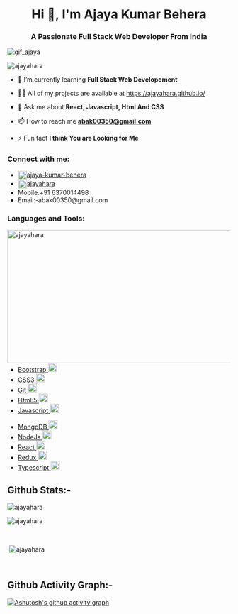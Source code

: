 <h1 align="center">Hi 👋, I'm Ajaya Kumar Behera</h1>
<h3 align="center">A Passionate Full Stack Web Developer From India</h3>
<img src="https://www.shootdartsolutions.com/img/service/web-design.gif" alt="gif_ajaya"/>

<p align="left"> <img src="https://komarev.com/ghpvc/?username=ajayahara&label=Profile%20views&color=0e75b6&style=flat" alt="ajayahara" /> </p>

- 🌱 I’m currently learning **Full Stack Web Developement**

- 👨‍💻 All of my projects are available at <a herf="https://ajayahara.github.io/">https://ajayahara.github.io/</a>

- 💬 Ask me about **React, Javascript, Html And CSS**

- 📫 How to reach me **abak00350@gmail.com**

- ⚡ Fun fact **I think You are Looking for Me**

<h3 align="left">Connect with me:</h3>

<ul>
            <li>
                <a href="https://linkedin.com/in/https://www.linkedin.com/in/ajaya-kumar-behera-a56549237/" target="blank"><img align="center" src="https://www.iconpacks.net/icons/1/free-linkedin-icon-112-thumb.png" alt="https://www.linkedin.com/in/ajaya-kumar-behera-a56549237/" height="20" width="20" />ajaya-kumar-behera</a>
            </li>
            <li>
            <a href="https://codesandbox.com/https://codesandbox.io/u/ajayahara" target="blank"><img align="center" src="https://cdn3.iconfinder.com/data/icons/feather-5/24/codesandbox-512.png" alt="https://codesandbox.io/u/ajayahara" height="20" width="20" />ajayahara</a>
            </li>
            <li>
                Mobile:+91 6370014498
            </li>
            <li>
                Email:-abak00350@gmail.com
            </li>
        </ul>


<h3 align="left">Languages and Tools:</h3>
 <img align="right" width="600" height="300" src="https://cdn.dribbble.com/users/1732368/screenshots/6553872/web_developer.gif" alt="ajayahara" />

  <ul>
            <li>
                <a href="https://getbootstrap.com" target="_blank" rel="noreferrer"> 
                <span>Bootstrap</span>
                <img src="https://cdn-icons-png.flaticon.com/128/5968/5968672.png" alt="bootstrap" width="20" height="20"/>
                 </a>
            </li>
            <li>
                <a href="https://www.w3schools.com/css/" target="_blank" rel="noreferrer">
                    <span>CSS3</span>
                     <img src="https://cdn-icons-png.flaticon.com/128/5968/5968242.png" alt="css3" width="20" height="20"/>
                </a>
            </li>
            <li>
            <a href="https://git-scm.com/" target="_blank" rel="noreferrer"> 
            <span>Git</span>
            <img src="https://cdn-icons-png.flaticon.com/128/1240/1240970.png" alt="git" width="20" height="20"/> 
            </a> 
            </li>
            <li>
            <a href="https://www.w3.org/html/" target="_blank" rel="noreferrer">
                <span>Html:5</span>
            <img src="https://cdn-icons-png.flaticon.com/128/5968/5968267.png" alt="html5" width="20" height="20"/>
            </a> 
            </li>
            <li>
            <a href="https://developer.mozilla.org/en-US/docs/Web/JavaScript" target="_blank" rel="noreferrer">
                <span>Javascript</span>
                 <img src="https://cdn-icons-png.flaticon.com/128/5968/5968292.png" alt="javascript" width="20" height="20"/> 
            </a>
            </li>
        </ul>
        <ul>
            <li>
            <a href="https://www.mongodb.com/" target="_blank" rel="noreferrer"> 
            <span>MongoDB</span>
            <img src="https://encrypted-tbn0.gstatic.com/images?q=tbn:ANd9GcQV_HmAt_OMI6pNjF9yjSaEMA7QwG86RmF_eRlswIU&s" alt="mongodb" width="20" height="20"/> 
            </a>  
            </li>
            <li>
            <a href="https://nodejs.org" target="_blank" rel="noreferrer"> 
            <span>NodeJs</span>
            <img src="https://cdn-icons-png.flaticon.com/128/919/919825.png" alt="nodejs" width="20" height="20"/> 
            </a>
            </li>
            <li>
            <a href="https://reactjs.org/" target="_blank" rel="noreferrer"> 
            <span>React</span>
            <img src="https://cdn-icons-png.flaticon.com/128/1126/1126012.png" alt="react" width="20" height="20"/> 
            </a> 
            </li>
            <li>
            <a href="https://redux.js.org" target="_blank" rel="noreferrer"> 
            <span>Redux</span>
            <img src="https://encrypted-tbn0.gstatic.com/images?q=tbn:ANd9GcQuhGoDZOt4pfspBv9Wl8XrVkr5mtQtTV2-ZbCBW8hVAA&s" alt="redux" width="20" height="20"/> 
            </a> 
            </li>
            <li>
            <a href="https://www.typescriptlang.org/" target="_blank" rel="noreferrer">
            <span>Typescript</span> 
            <img src="https://encrypted-tbn0.gstatic.com/images?q=tbn:ANd9GcStWV4fjIuJXh6985QvTgh4JlVqlNyiFHcLfejjvI32ew&s" alt="typescript" width="20" height="20"/> 
            </a> 
            </li>
        </ul>
<h2 align="left" >Github Stats:-</h2>

<p><img align="center" src="https://github-readme-stats.vercel.app/api/top-langs?username=ajayahara&show_icons=true&locale=en&layout=compact" alt="ajayahara" /></p>
<p><img align="center" src="https://github-readme-streak-stats.herokuapp.com/?user=ajayahara&" alt="ajayahara" /></p>
 <br />
<p>&nbsp;<img align="center" src="https://github-readme-stats.vercel.app/api?username=ajayahara&show_icons=true&locale=en" alt="ajayahara"  /></p>
 <br />
<h2 align="left" >Github Activity Graph:-</h2>

[![Ashutosh's github activity graph](https://github-readme-activity-graph.cyclic.app/graph?username=ajayahara&bg_color=ffcfe9&color=9e4c98&line=9e4c98&point=403d3d&area=true&hide_border=true)](https://github.com/ashutosh00710/github-readme-activity-graph)

